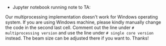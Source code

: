 * Jupyter notebook running note to TA: 

Our multiprocessing implementation doesn't work for Windows operating system. If you are using Windows machine, please kindly manually change the code in the second last cell. Comment out the line under `# multiprocessing version` and use the line under `# single core version` instead. The beam size can be adjusted there if you want to. Thanks!